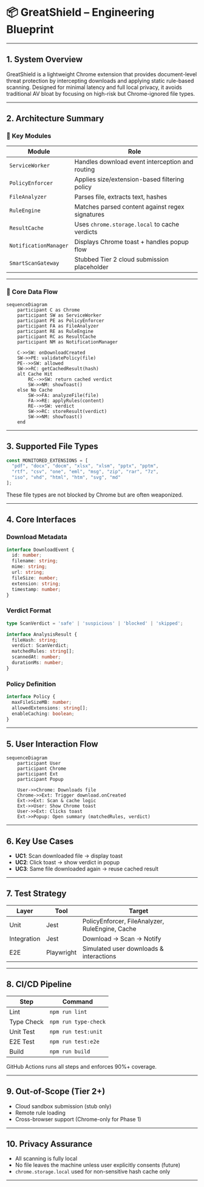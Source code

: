 # 📦 GreatShield – Engineering Blueprint

---

## 1. System Overview

GreatShield is a lightweight Chrome extension that provides document-level threat protection by intercepting downloads and applying static rule-based scanning. Designed for minimal latency and full local privacy, it avoids traditional AV bloat by focusing on high-risk but Chrome-ignored file types.

---

## 2. Architecture Summary

### 📐 Key Modules

| Module               | Role |
|----------------------|------|
| `ServiceWorker`      | Handles download event interception and routing |
| `PolicyEnforcer`     | Applies size/extension-based filtering policy |
| `FileAnalyzer`       | Parses file, extracts text, hashes |
| `RuleEngine`         | Matches parsed content against regex signatures |
| `ResultCache`        | Uses `chrome.storage.local` to cache verdicts |
| `NotificationManager`| Displays Chrome toast + handles popup flow |
| `SmartScanGateway`   | Stubbed Tier 2 cloud submission placeholder |

---

### 🧩 Core Data Flow

```mermaid
sequenceDiagram
    participant C as Chrome
    participant SW as ServiceWorker
    participant PE as PolicyEnforcer
    participant FA as FileAnalyzer
    participant RE as RuleEngine
    participant RC as ResultCache
    participant NM as NotificationManager

    C->>SW: onDownloadCreated
    SW->>PE: validatePolicy(file)
    PE-->>SW: allowed
    SW->>RC: getCachedResult(hash)
    alt Cache Hit
        RC-->>SW: return cached verdict
        SW->>NM: showToast()
    else No Cache
        SW->>FA: analyzeFile(file)
        FA->>RE: applyRules(content)
        RE-->>SW: verdict
        SW->>RC: storeResult(verdict)
        SW->>NM: showToast()
    end
```

---

## 3. Supported File Types

```ts
const MONITORED_EXTENSIONS = [
  "pdf", "docx", "docm", "xlsx", "xlsm", "pptx", "pptm",
  "rtf", "csv", "one", "eml", "msg", "zip", "rar", "7z", 
  "iso", "vhd", "html", "htm", "svg", "md"
];
```

These file types are not blocked by Chrome but are often weaponized.

---

## 4. Core Interfaces

### Download Metadata

```ts
interface DownloadEvent {
  id: number;
  filename: string;
  mime: string;
  url: string;
  fileSize: number;
  extension: string;
  timestamp: number;
}
```

### Verdict Format

```ts
type ScanVerdict = 'safe' | 'suspicious' | 'blocked' | 'skipped';

interface AnalysisResult {
  fileHash: string;
  verdict: ScanVerdict;
  matchedRules: string[];
  scannedAt: number;
  durationMs: number;
}
```

### Policy Definition

```ts
interface Policy {
  maxFileSizeMB: number;
  allowedExtensions: string[];
  enableCaching: boolean;
}
```

---

## 5. User Interaction Flow

```mermaid
sequenceDiagram
    participant User
    participant Chrome
    participant Ext
    participant Popup

    User->>Chrome: Downloads file
    Chrome->>Ext: Trigger download.onCreated
    Ext->>Ext: Scan & cache logic
    Ext->>User: Show Chrome toast
    User->>Ext: Clicks toast
    Ext->>Popup: Open summary (matchedRules, verdict)
```

---

## 6. Key Use Cases

- **UC1**: Scan downloaded file → display toast
- **UC2**: Click toast → show verdict in popup
- **UC3**: Same file downloaded again → reuse cached result

---

## 7. Test Strategy

| Layer | Tool | Target |
|-------|------|--------|
| Unit | Jest | PolicyEnforcer, FileAnalyzer, RuleEngine, Cache |
| Integration | Jest | Download → Scan → Notify |
| E2E | Playwright | Simulated user downloads & interactions |

---

## 8. CI/CD Pipeline

| Step | Command |
|------|---------|
| Lint | `npm run lint` |
| Type Check | `npm run type-check` |
| Unit Test | `npm run test:unit` |
| E2E Test | `npm run test:e2e` |
| Build | `npm run build` |

GitHub Actions runs all steps and enforces 90%+ coverage.

---

## 9. Out-of-Scope (Tier 2+)

- Cloud sandbox submission (stub only)
- Remote rule loading
- Cross-browser support (Chrome-only for Phase 1)

---

## 10. Privacy Assurance

- All scanning is fully local
- No file leaves the machine unless user explicitly consents (future)
- `chrome.storage.local` used for non-sensitive hash cache only

---

